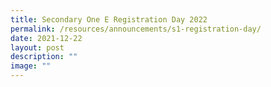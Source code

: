 ```yaml
---
title: Secondary One E Registration Day 2022
permalink: /resources/announcements/s1-registration-day/
date: 2021-12-22
layout: post
description: ""
image: ""
---
```

